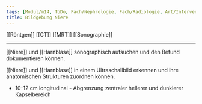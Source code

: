 ```yaml
---
tags: [Modul/m14, ToDo, Fach/Nephrologie, Fach/Radiologie, Art/Intervention]
title: Bildgebung Niere
---
```

[[Röntgen]]
[[CT]]
[[MRT]]
[[Sonographie]]

---

[[Niere]] und [[Harnblase]] sonographisch aufsuchen und den Befund dokumentieren können.

[[Niere]] und [[Harnblase]] in einem Ultraschallbild erkennen und ihre anatomischen Strukturen zuordnen können.

- 10-12 cm longitudinal
        - Abgrenzung zentraler hellerer und dunklerer Kapselbereich